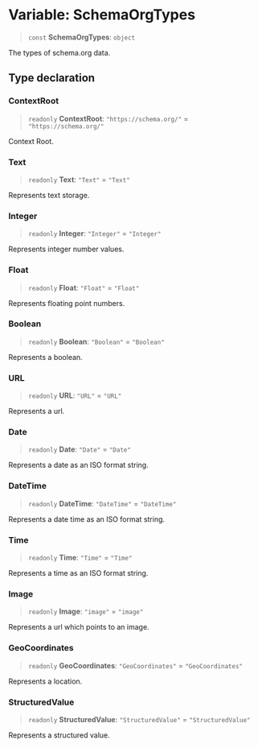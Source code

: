 # Variable: SchemaOrgTypes

> `const` **SchemaOrgTypes**: `object`

The types of schema.org data.

## Type declaration

### ContextRoot

> `readonly` **ContextRoot**: `"https://schema.org/"` = `"https://schema.org/"`

Context Root.

### Text

> `readonly` **Text**: `"Text"` = `"Text"`

Represents text storage.

### Integer

> `readonly` **Integer**: `"Integer"` = `"Integer"`

Represents integer number values.

### Float

> `readonly` **Float**: `"Float"` = `"Float"`

Represents floating point numbers.

### Boolean

> `readonly` **Boolean**: `"Boolean"` = `"Boolean"`

Represents a boolean.

### URL

> `readonly` **URL**: `"URL"` = `"URL"`

Represents a url.

### Date

> `readonly` **Date**: `"Date"` = `"Date"`

Represents a date as an ISO format string.

### DateTime

> `readonly` **DateTime**: `"DateTime"` = `"DateTime"`

Represents a date time as an ISO format string.

### Time

> `readonly` **Time**: `"Time"` = `"Time"`

Represents a time as an ISO format string.

### Image

> `readonly` **Image**: `"image"` = `"image"`

Represents a url which points to an image.

### GeoCoordinates

> `readonly` **GeoCoordinates**: `"GeoCoordinates"` = `"GeoCoordinates"`

Represents a location.

### StructuredValue

> `readonly` **StructuredValue**: `"StructuredValue"` = `"StructuredValue"`

Represents a structured value.
